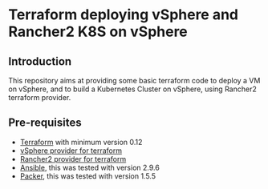 # Terraform deploying vSphere and Rancher2 K8S on vSphere

## Introduction

This repository aims at providing some basic terraform code to deploy a VM on vSphere, and to build a Kubernetes Cluster on vSphere, using Rancher2 terraform provider.

## Pre-requisites

- [Terraform](https://terraform.io/) with minimum version 0.12 
- [vSphere provider for terraform]()
- [Rancher2 provider for terraform]()
- [Ansible](https://www.ansible.com/), this was tested with version 2.9.6
- [Packer](https://packer.io/), this was tested with version 1.5.5